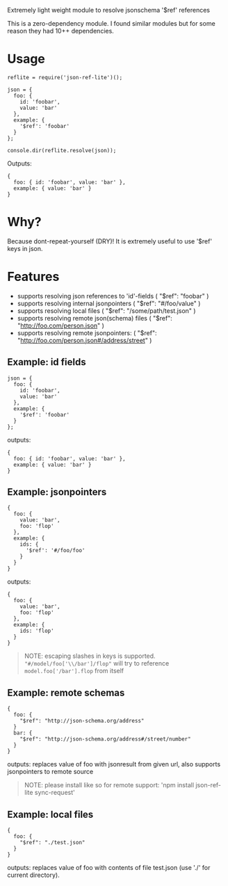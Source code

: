 Extremely light weight module to resolve jsonschema '$ref' references 

This is a zero-dependency module.
I found similar modules but for some reason they had 10++ dependencies.

# Usage

    reflite = require('json-ref-lite')();

    json = {
      foo: {
        id: 'foobar',
        value: 'bar'
      },
      example: {
        '$ref': 'foobar'
      }
    };

    console.dir(reflite.resolve(json));

Outputs:

    { 
      foo: { id: 'foobar', value: 'bar' },
      example: { value: 'bar' } 
    }

# Why?

Because dont-repeat-yourself (DRY)! 
It is extremely useful to use '$ref' keys in json.

# Features 

* supports resolving json references to 'id'-fields ( "$ref": "foobar" )
* supports resolving internal jsonpointers ( "$ref": "#/foo/value" )
* supports resolving local files ( "$ref": "/some/path/test.json" )
* supports resolving remote json(schema) files ( "$ref": "http://foo.com/person.json" )
* supports resolving remote jsonpointers: ( "$ref": "http://foo.com/person.json#/address/street" )

## Example: id fields

    json = {
      foo: {
        id: 'foobar',
        value: 'bar'
      },
      example: {
        '$ref': 'foobar'
      }
    };

outputs:

    { 
      foo: { id: 'foobar', value: 'bar' },
      example: { value: 'bar' } 
    }

## Example: jsonpointers

    {
      foo: {
        value: 'bar',
        foo: 'flop'
      },
      example: {
        ids: {
          '$ref': '#/foo/foo'
        }
      }
    }

outputs:

    {
      foo: {
        value: 'bar',
        foo: 'flop'
      },
      example: {
        ids: 'flop' 
      }
    }

> NOTE: escaping slashes in keys is supported. `"#/model/foo['\\/bar']/flop"` will try to reference `model.foo['/bar'].flop` from itself 

## Example: remote schemas

    {
      foo: {
        "$ref": "http://json-schema.org/address"
      }
      bar: {
        "$ref": "http://json-schema.org/address#/street/number"
      }
    }

outputs: replaces value of foo with jsonresult from given url, also supports jsonpointers to remote source

> NOTE: please install like so for remote support: 'npm install json-ref-lite sync-request'

## Example: local files    

    {
      foo: {
        "$ref": "./test.json"
      }
    }

outputs: replaces value of foo with contents of file test.json (use './' for current directory).

